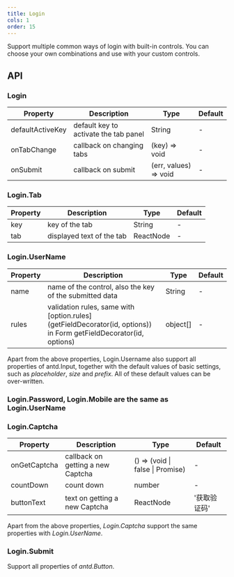```yaml
---
title: Login
cols: 1
order: 15
---
```


Support multiple common ways of login with built-in controls. You can choose your own combinations and use with your custom controls.

## API

### Login

| Property | Description | Type | Default |
| --- | --- | --- | --- |
| defaultActiveKey | default key to activate the tab panel | String | - |
| onTabChange | callback on changing tabs | (key) => void | - |
| onSubmit | callback on submit | (err, values) => void | - |

### Login.Tab

| Property | Description               | Type      | Default |
| -------- | ------------------------- | --------- | ------- |
| key      | key of the tab            | String    | -       |
| tab      | displayed text of the tab | ReactNode | -       |

### Login.UserName

| Property | Description | Type | Default |
| --- | --- | --- | --- |
| name | name of the control, also the key of the submitted data | String | - |
| rules | validation rules, same with [option.rules](getFieldDecorator(id, options)) in Form getFieldDecorator(id, options) | object[] | - |

Apart from the above properties, Login.Username also support all properties of antd.Input, together with the default values of basic settings, such as _placeholder_, _size_ and _prefix_. All of these default values can be over-written.

### Login.Password, Login.Mobile are the same as Login.UserName

### Login.Captcha

| Property | Description | Type | Default |
| --- | --- | --- | --- |
| onGetCaptcha | callback on getting a new Captcha | () => (void \| false \| Promise) | - |
| countDown | count down | number | - |
| buttonText | text on getting a new Captcha | ReactNode | '获取验证码' |

Apart from the above properties, _Login.Captcha_ support the same properties with _Login.UserName_.

### Login.Submit

Support all properties of _antd.Button_.
